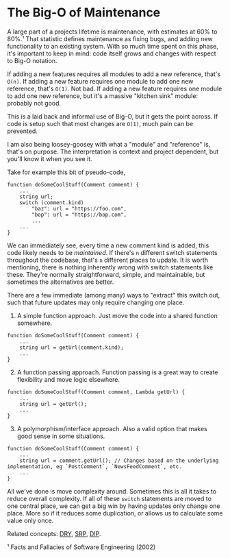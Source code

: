 # The Big-O of Maintenance

A large part of a projects lifetime is maintenance, with estimates at 60% to 80%.¹ That statistic defines maintenance as fixing bugs, and adding new functionality to an existing system.
With so much time spent on this phase, it's important to keep in mind: code itself grows and changes with respect to Big-O notation.

If adding a new features requires all modules to add a new reference, that's `O(n)`.
If adding a new feature requires one module to add one new reference, that's `O(1)`. Not bad.
If adding a new feature requires one module to add one new reference, but it's a massive "kitchen sink" module: probably not good.

This is a laid back and informal use of Big-O, but it gets the point across. If code is setup such that most changes are `O(1)`, much pain can be prevented.

I am also being loosey-goosey with what a "module" and "reference" is, that's on purpose. The interpretation is context and project dependent, but you'll know it when you see it.

Take for example this bit of pseudo-code,

```
function doSomeCoolStuff(Comment comment) {
	...
	string url;
	switch (comment.kind)
		"baz": url = "https://foo.com",
		"bop": url = "https://bop.com",
		...
	...
}
```
We can immediately see, every time a new comment kind is added, this code likely needs to be _maintained_. If there's `n` different switch statements throughout the codebase, that's `n` different places to update.
It is worth mentioning, there is nothing inherently wrong with switch statements like these. They're normally straightforward, simple, and maintainable, but sometimes the alternatives are better.

There are a few immediate (among many) ways to "extract" this switch out, such that future updates may only require changing one place.

1. A simple function approach. Just move the code into a shared function somewhere.

```
function doSomeCoolStuff(Comment comment) {
	...
	string url = getUrl(comment.kind);
	...
}
```

2. A function passing approach. Function passing is a great way to create flexibility and move logic elsewhere.

```
function doSomeCoolStuff(Comment comment, Lambda getUrl) {
	...
	string url = getUrl();
	...
}
```

3. A polymorphism/interface approach. Also a valid option that makes good sense in some situations.

```
function doSomeCoolStuff(Comment comment) {
	...
	string url = comment.getUrl(); // Changes based on the underlying implementation, eg `PostComment`, `NewsFeedComment`, etc.
	...
}
```

All we've done is move complexity around. Sometimes this is all it takes to reduce overall complexity. If all of these `switch` statements are moved to one central place, we can get a big win by having updates only change one place. More so if it reduces some duplication, or allows us to calculate some value only once.

Related concepts: [DRY](http://www.catb.org/~esr/writings/taoup/html/ch04s02.html#spot_rule), [SRP](https://wiki.c2.com/?SingleResponsibilityPrinciple), [DIP](https://wiki.c2.com/?DependencyInversionPrinciple).

¹ Facts and Fallacies of Software Engineering (2002)